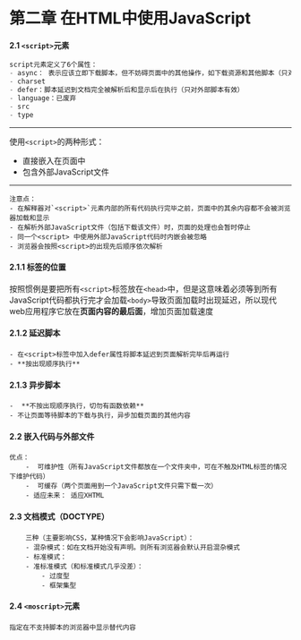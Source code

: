 # 第二章 在HTML中使用JavaScript
#### 2.1 `<script>`元素
```javascript
script元素定义了6个属性：
- async： 表示应该立即下载脚本，但不妨碍页面中的其他操作，如下载资源和其他脚本（只对外部脚本有效）
- charset
- defer：脚本延迟到文档完全被解析后和显示后在执行（只对外部脚本有效）
- language：已废弃
- src
- type
```
* * *
使用`<script>`的两种形式：
- 直接嵌入在页面中
- 包含外部JavaScript文件
* * *
    注意点：
    - 在解释器对`<script>`元素内部的所有代码执行完毕之前，页面中的其余内容都不会被浏览器加载和显示
    - 在解析外部JavaScript文件（包括下载该文件）时，页面的处理也会暂时停止
    - 同一个<script> 中使用外部JavaScript代码时内嵌会被忽略
    - 浏览器会按照<script>的出现先后顺序依次解析

#### 2.1.1 标签的位置
   按照惯例是要把所有`<script>`标签放在`<head>`中，但是这意味着必须等到所有JavaScript代码都执行完才会加载`<body>`导致页面加载时出现延迟，所以现代web应用程序它放在**页面内容的最后面**，增加页面加载速度

#### 2.1.2 延迟脚本
    - 在<script>标签中加入defer属性将脚本延迟到页面解析完毕后再运行
    - **按出现顺序执行**


#### 2.1.3 异步脚本
    -  **不按出现顺序执行，切勿有函数依赖**
    - 不让页面等待脚本的下载与执行，异步加载页面的其他内容

#### 2.2 嵌入代码与外部文件
    优点：
        -  可维护性（所有JavaScript文件都放在一个文件夹中，可在不触及HTML标签的情况下维护代码）
        -  可缓存（两个页面用到一个JavaScript文件只需下载一次）
        - 适应未来： 适应XHTML

#### 2.3 文档模式（DOCTYPE）
        三种（主要影响CSS，某种情况下会影响JavaScript）：
        - 混杂模式：如在文档开始没有声明。则所有浏览器会默认开启混杂模式
        - 标准模式：
        - 准标准模式（和标准模式几乎没差）：
            - 过度型
            - 框架集型
 #### 2.4 `<moscript>`元素
    指定在不支持脚本的浏览器中显示替代内容